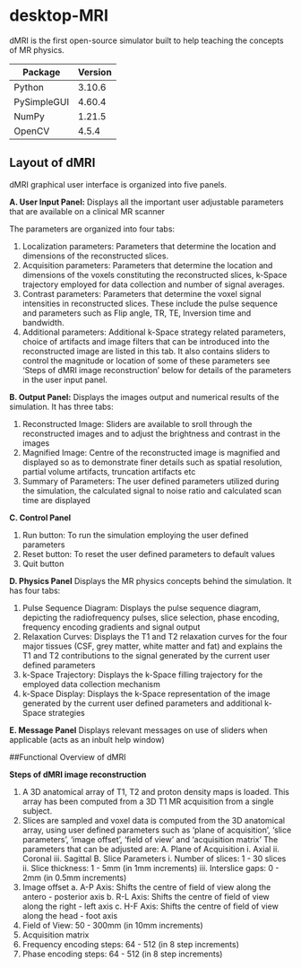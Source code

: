 # desktop-MRI
dMRI is the first open-source simulator built to help teaching the concepts of MR physics.

| Package     | Version |
|-------------|---------|
| Python      | 3.10.6  |
| PySimpleGUI | 4.60.4  |
| NumPy       | 1.21.5  |
| OpenCV      | 4.5.4   |

## Layout of dMRI

dMRI graphical user interface is organized into five panels.

**A. User Input Panel:**
Displays all the important user adjustable parameters that are available on a clinical MR scanner 

The parameters are organized into four tabs:  
  1. Localization parameters: Parameters that determine the location and dimensions of the reconstructed slices.
  2. Acquisition parameters: Parameters that determine the location and dimensions of the voxels constituting the reconstructed slices, k-Space trajectory employed for       data collection and number of signal averages.
  3. Contrast parameters: Parameters that determine the voxel signal intensities in reconstructed slices. These include the pulse sequence and parameters such as Flip      angle, TR, TE, Inversion time and bandwidth.
  4. Additional parameters: Additional k-Space strategy related parameters, choice of artifacts and image filters that can be introduced into the reconstructed image         are listed in this tab. It also contains sliders to control the magnitude or location of some of these parameters see ‘Steps of dMRI image reconstruction’ below       for details of the parameters in the user input panel.
  
**B. Output Panel:**
Displays the images output and numerical results of the simulation. It has three tabs:

  1. Reconstructed Image: Sliders are available to sroll through the reconstructed images and to adjust the brightness and contrast in the images
  2. Magnified Image: Centre of the reconstructed image is magnified and displayed so as to demonstrate finer details such as spatial resolution, partial volume              artifacts, truncation artifacts etc
   3. Summary of Parameters: The user defined parameters utilized during the simulation, the calculated signal to noise ratio and calculated scan time are displayed

**C. Control Panel**

  1. Run button: To run the simulation employing the user defined parameters
  2. Reset button: To reset the user defined parameters to default values
  3. Quit button

**D. Physics Panel**
Displays the MR physics concepts behind the simulation. It has four tabs:

  1. Pulse Sequence Diagram: Displays the pulse sequence diagram, depicting the radiofrequency pulses, slice selection, phase encoding, frequency encoding gradients          and signal output 
  2. Relaxation Curves: Displays the T1 and T2 relaxation curves for the four major tissues (CSF, grey matter, white matter and fat) and explains the T1 and T2               contributions to the signal generated by the current user defined parameters
  3. k-Space Trajectory: Displays the k-Space filling trajectory for the employed data collection mechanism 
  4. k-Space Display: Displays the k-Space representation of the image generated by the current user defined parameters and additional k-Space strategies 

**E. Message Panel**
Displays relevant messages on use of sliders when applicable (acts as an inbult help window)

##Functional Overview of dMRI

**Steps of dMRI image reconstruction**
  1. A 3D anatomical array of T1, T2 and proton density maps is loaded. This array has been computed from a 3D T1 MR acquisition from a single subject.
  2. Slices are sampled and voxel data is computed from the 3D anatomical array, using user defined parameters such as ‘plane of acquisition’, ‘slice parameters’,          ‘image offset’, ‘field of view’ and ‘acquisition matrix’
      The parameters that can be adjusted are:
      A. Plane of Acquisition
        i. Axial 
        ii. Coronal
        iii. Sagittal
      B. Slice Parameters
        i. Number of slices: 1 - 30 slices
        ii. Slice thickness: 1 - 5mm (in 1mm increments)
        iii. Interslice gaps: 0 - 2mm (in 0.5mm increments)
  3. Image offset
      a. A-P Axis: Shifts the centre of field of view along the antero - posterior axis
      b. R-L Axis: Shifts the centre of field of view along the right - left axis
      c. H-F Axis: Shifts the centre of field of view along the head - foot axis
  4. Field of View: 50 - 300mm (in 10mm increments)
  5. Acquisition matrix
  6. Frequency encoding steps: 64 - 512 (in 8 step increments) 
  7. Phase encoding steps: 64 - 512 (in 8 step increments)




